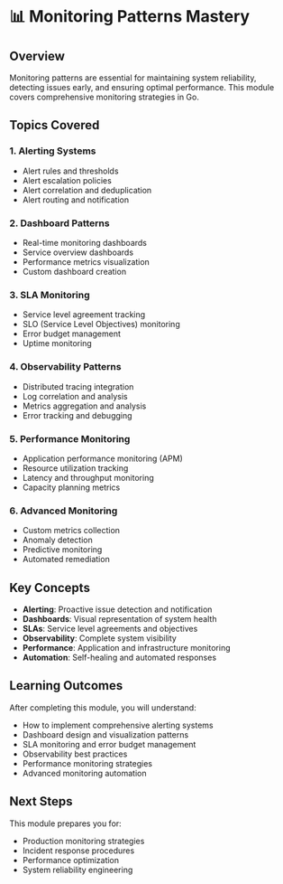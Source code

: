 # 📊 Monitoring Patterns Mastery

## Overview
Monitoring patterns are essential for maintaining system reliability, detecting issues early, and ensuring optimal performance. This module covers comprehensive monitoring strategies in Go.

## Topics Covered

### 1. Alerting Systems
- Alert rules and thresholds
- Alert escalation policies
- Alert correlation and deduplication
- Alert routing and notification

### 2. Dashboard Patterns
- Real-time monitoring dashboards
- Service overview dashboards
- Performance metrics visualization
- Custom dashboard creation

### 3. SLA Monitoring
- Service level agreement tracking
- SLO (Service Level Objectives) monitoring
- Error budget management
- Uptime monitoring

### 4. Observability Patterns
- Distributed tracing integration
- Log correlation and analysis
- Metrics aggregation and analysis
- Error tracking and debugging

### 5. Performance Monitoring
- Application performance monitoring (APM)
- Resource utilization tracking
- Latency and throughput monitoring
- Capacity planning metrics

### 6. Advanced Monitoring
- Custom metrics collection
- Anomaly detection
- Predictive monitoring
- Automated remediation

## Key Concepts

- **Alerting**: Proactive issue detection and notification
- **Dashboards**: Visual representation of system health
- **SLAs**: Service level agreements and objectives
- **Observability**: Complete system visibility
- **Performance**: Application and infrastructure monitoring
- **Automation**: Self-healing and automated responses

## Learning Outcomes

After completing this module, you will understand:
- How to implement comprehensive alerting systems
- Dashboard design and visualization patterns
- SLA monitoring and error budget management
- Observability best practices
- Performance monitoring strategies
- Advanced monitoring automation

## Next Steps

This module prepares you for:
- Production monitoring strategies
- Incident response procedures
- Performance optimization
- System reliability engineering
